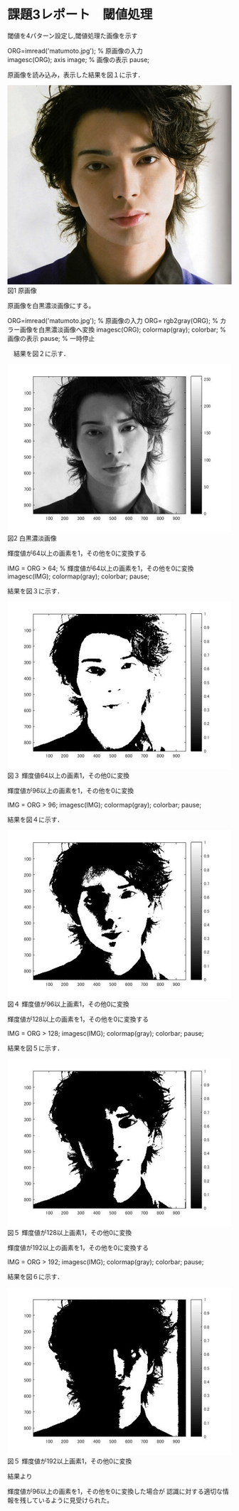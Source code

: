 # 課題3レポート　閾値処理
閾値を4パターン設定し,閾値処理た画像を示す

 ORG=imread('matumoto.jpg'); % 原画像の入力   
 imagesc(ORG); axis image; % 画像の表示 
 pause; 

原画像を読み込み，表示した結果を図１に示す． 
 
 
 ![原画像](https://github.com/masamisakurai/lecture_image_processing/blob/master/matumoto.jpg)
 図1 原画像 
 
 原画像を白黒濃淡画像にする。

 ORG=imread('matumoto.jpg'); % 原画像の入力 
 ORG= rgb2gray(ORG); % カラー画像を白黒濃淡画像へ変換
 imagesc(ORG); colormap(gray); colorbar; % 画像の表示 
 pause; % 一時停止 
 
　結果を図２に示す． 
 
 ![原画像](https://github.com/masamisakurai/lecture_image_processing/blob/master/kadai3-1.jpg)   
 図2 白黒濃淡画像
 
 
 輝度値が64以上の画素を1，その他を0に変換する
 
 IMG = ORG > 64; % 輝度値が64以上の画素を1，その他を0に変換 
 imagesc(IMG); colormap(gray); colorbar; 
 pause; 
 
 結果を図３に示す． 
 
 ![原画像](https://github.com/masamisakurai/lecture_image_processing/blob/master/kadai3-2.jpg)   
 図３  輝度値64以上の画素1，その他0に変換
 
 
 輝度値が96以上の画素を1，その他を0に変換 
 
 IMG = ORG > 96; 
 imagesc(IMG); colormap(gray); colorbar; 
 pause; 

 結果を図４に示す． 
 
 
 ![原画像](https://github.com/masamisakurai/lecture_image_processing/blob/master/kadai3-3.jpg)   
 図４ 輝度値が96以上画素1，その他0に変換
 
 
 輝度値が128以上の画素を1，その他を0に変換する 
 
 IMG = ORG > 128; 
 imagesc(IMG); colormap(gray); colorbar; 
 pause; 
 
 結果を図５に示す． 
 
 ![原画像](https://github.com/masamisakurai/lecture_image_processing/blob/master/kadai3-4.jpg)   
 図５ 輝度値が128以上画素1，その他0に変換 

 
 輝度値が192以上の画素を1，その他を0に変換する 
 
 IMG = ORG > 192; 
 imagesc(IMG); colormap(gray); colorbar; 
 pause; 
 
 結果を図６に示す． 
 
 ![原画像](https://github.com/masamisakurai/lecture_image_processing/blob/master/kadai3-5.jpg)   
 図５ 輝度値が192以上画素1，その他0に変換 
 
 
 結果より
 
 輝度値が96以上の画素を1，その他を0に変換した場合が
 認識に対する適切な情報を残しているように見受けられた。
